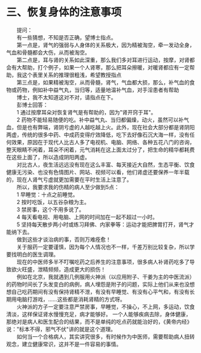 # 三、恢复身体的注意事项
  
　　提问：  
　　有一些猜想，不知是否正确，望博士指点。  
　　第一点是，肾气的强弱与人身体的关系极大，因为精被淘空，牵一发动全身，气血和骨髓都会大伤，从而被淘空。  
　　第二点是，耳与肾的关系如此深重，那么我们多对耳进行运动，按摩，对肾都会有大帮助，打个例子，如果一个人肾寒，那么把耳朵擦暖，对暖肾都应有一定帮助，我这个表里关系的推理很粗浅，希望教授指点  
　　第三点是，如果精被淘空，从而骨髓，肾气，气血都大损，那么，补气血的食物或药物，例如补中益气丸，当归等，适量地温补气血，对手淫患者有帮助  
　　博士，我不太知道这对不对，请指点在下。  
　　彭博士回答：  
　　1 通过按摩耳朵对恢复肾气是有帮助的，因为"肾开窍于耳"。  
　　2 药物不能轻易随便的吃。补中益气丸、当归都偏燥，动火，虽然可以补气血，但是也有弊端，肾阴亏虚的人越吃越上火。此外，现在社会大部分都是肾阴阳两虚，传统的很多中药、中成药变得疗效降低，吃下去好像石沉大海一样，没有任何效果，原因在于现代人比古人多了电视机、电脑、网络、各种五花八门的咨询，整天眼睛不闲着，耳朵不闲着，元气消耗在这上面太过分了，把生命的精华都耗费在这些上面了，所以造成阴阳两虚。  
　　对比古人，夜生活远远没有现在这么丰富、每天接近大自然，生态平衡、饮食健康无污染、也没有色情图片、网站、视频可以看，他们肾虚还要保养一年半载的，现在人肾气亏虚就更加需要在平时生活上注意了。  
　　所以，我要求我的伤精的病人至少做到5点：  
　　1 早睡觉：十点之前睡觉。  
　　2 按时吃饭，以五谷杂粮为主。  
　　3 禁房事，这个不用多说了。  
　　4 每天看电视、用电脑、上网的时间加在一起不超过一小时。  
　　5 坚持每天散步两小时或练习拜佛、内家拳等：运动才能把脾胃打开，肾气才能纳下去。  
　　做到这些才谈治病的事，否则万难痊愈！  
　　关于服药一定要谨慎，因为每个人情况也不一样，千差万别比较复杂，所以学要找明白的医生调理。  
　　现在的中医师多半不叮嘱吃药之后养生的注意事项，很多病人补肾药吃多了导致欲火旺盛，泄精频频，造成更大的损伤！  
　　例如在北京，我就遇到几例服用火神派（以应用附子、干姜为主的中医流派）的药物时间长了头发变白的病例，病人埋怨是附子的问题，实际上他们从来也没想想自己吃药期间有没有保持肾精不泄，有没有早睡觉、有没有心平气和，有没有长期用电脑打游戏，……这些都是消耗肾精的方式呀。  
　　火神派的方子一定要注意严禁房事，早睡觉，不操心，不上网，多运动，饮食清淡，这样保证肾水慢慢充足，病才能够好。 一个人能够疾病去除，身体健康，那绝对是病人和医生配合的结果，而不是单纯的吃点药就能治好的，《黄帝内经》说："标本不得，邪气不伏"讲的就是这个道理。  
　　如何当一个合格病人，其实讲究很多，有时候作为中医师，需要帮助病人扭转观念，建立健康常识，这并不是一件容易的事情。  
